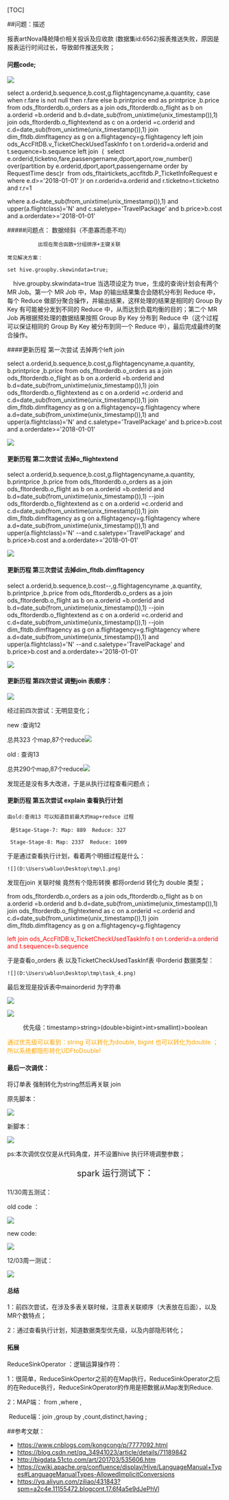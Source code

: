 [TOC]



##问题：描述

报表artNova降舱降价相关投诉及应收款 (数据集id:6562)报表推送失败，原因是报表运行时间过长，导致邮件推送失败；

#### 问题code;

![](D:\Users\wbluo\Desktop\tmp\code.png)

select a.orderid,b.sequence,b.cost,g.flightagencyname,a.quantity,
case when   r.fare is not null then r.fare else b.printprice end as printprice
,b.price
from   ods_fltorderdb.o_orders as a join  ods_fltorderdb.o_flight  as b  on a.orderid =b.orderid and b.d=date_sub(from_unixtime(unix_timestamp()),1)
join  ods_fltorderdb.o_flightextend as c on a.orderid =c.orderid and c.d=date_sub(from_unixtime(unix_timestamp()),1)
join     dim_fltdb.dimfltagency as  g on a.flightagency=g.flightagency
left join ods_AccFltDB.v_TicketCheckUsedTaskInfo t on t.orderid=a.orderid and t.sequence=b.sequence 
left join 
​       (
​      select e.orderid,ticketno,fare,passengername,dport,aport,row_number() over(partition by e.orderid,dport,aport,passengername order by RequestTime desc)r 
​       from ods_fltairtickets_accfltdb.P_TicketInfoRequest  e 
​	   where  e.d>='2018-01-01'
   )r on r.orderid=a.orderid and r.ticketno=t.ticketno and r.r=1

where a.d=date_sub(from_unixtime(unix_timestamp()),1)
and upper(a.flightclass)='N'
and c.saletype='TravelPackage' 
and b.price>b.cost 
and a.orderdate>='2018-01-01'

#####问题点： 数据倾斜（不患寡而患不均）

              出现在聚合函数+分组排序+主键关联
    
    常见解决方案：
    
    set hive.groupby.skewindata=true;

　hive.groupby.skwindata=true 当选项设定为 true，生成的查询计划会有两个 MR Job。第一个 MR Job 中，Map 的输出结果集合会随机分布到 Reduce 中，每个 Reduce 做部分聚合操作，并输出结果，这样处理的结果是相同的 Group By Key 有可能被分发到不同的 Reduce 中，从而达到负载均衡的目的；第二个 MR Job 再根据预处理的数据结果按照 Group By Key 分布到 Reduce 中（这个过程可以保证相同的 Group By Key 被分布到同一个 Reduce 中），最后完成最终的聚合操作。

####更新历程 第一次尝试  去掉两个left join 

select a.orderid,b.sequence,b.cost,g.flightagencyname,a.quantity,
b.printprice
,b.price
from   ods_fltorderdb.o_orders as a join  ods_fltorderdb.o_flight  as b  on a.orderid =b.orderid and b.d=date_sub(from_unixtime(unix_timestamp()),1)
join  ods_fltorderdb.o_flightextend as c on a.orderid =c.orderid and c.d=date_sub(from_unixtime(unix_timestamp()),1)
join     dim_fltdb.dimfltagency as  g on a.flightagency=g.flightagency
where a.d=date_sub(from_unixtime(unix_timestamp()),1)
and upper(a.flightclass)='N'
and c.saletype='TravelPackage' 
and b.price>b.cost 
and a.orderdate>='2018-01-01'

![](D:\Users\wbluo\Desktop\tmp\task_1.png)





#### 更新历程 第二次尝试  去掉o_flightextend

select a.orderid,b.sequence,b.cost,g.flightagencyname,a.quantity,
b.printprice
,b.price
from   ods_fltorderdb.o_orders as a join  ods_fltorderdb.o_flight  as b  on a.orderid =b.orderid and b.d=date_sub(from_unixtime(unix_timestamp()),1)
--join  ods_fltorderdb.o_flightextend as c on a.orderid =c.orderid and c.d=date_sub(from_unixtime(unix_timestamp()),1)
join     dim_fltdb.dimfltagency as  g on a.flightagency=g.flightagency
where a.d=date_sub(from_unixtime(unix_timestamp()),1)
and upper(a.flightclass)='N'
--and c.saletype='TravelPackage' 
and b.price>b.cost 
and a.orderdate>='2018-01-01'

![](D:\Users\wbluo\Desktop\tmp\task_2.png)

#### 更新历程 第三次尝试  去掉dim_fltdb.dimfltagency

select a.orderid,b.sequence,b.cost--,g.flightagencyname
,a.quantity,
b.printprice
,b.price
from   ods_fltorderdb.o_orders as a join  ods_fltorderdb.o_flight  as b  on a.orderid =b.orderid and b.d=date_sub(from_unixtime(unix_timestamp()),1)
--join  ods_fltorderdb.o_flightextend as c on a.orderid =c.orderid and c.d=date_sub(from_unixtime(unix_timestamp()),1)
--join     dim_fltdb.dimfltagency as  g on a.flightagency=g.flightagency
where a.d=date_sub(from_unixtime(unix_timestamp()),1)
and upper(a.flightclass)='N'
--and c.saletype='TravelPackage' 
and b.price>b.cost 
and a.orderdate>='2018-01-01'

![](D:\Users\wbluo\Desktop\tmp\task_3.png)



#### 更新历程 第四次尝试  调整join 表顺序：

![](D:\Users\wbluo\Desktop\tmp\join.png)



经过前四次尝试：无明显变化；

new :查询12

  总共323 个map,87个reduce![](D:\Users\wbluo\Desktop\tmp\test_1.png)

old : 查询13

  总共290个map,87个reduce![](D:\Users\wbluo\Desktop\tmp\2.png)

发现还是没有多大改进，于是从执行过程查看问题点；



#### 更新历程 第五次尝试 explain 查看执行计划

    由old:查询13 可以知道目前最大的map+reduce 过程
    
     是Stage-Stage-7: Map: 889  Reduce: 327 
    
     Stage-Stage-8: Map: 2337  Reduce: 1009

于是通过查看执行计划，看着两个明细过程是什么：

    ![](D:\Users\wbluo\Desktop\tmp\1.png)

 发现在join 关联时候 竟然有个隐形转换 都将orderid 转化为 double 类型；

from   ods_fltorderdb.o_orders as a join  ods_fltorderdb.o_flight  as b  on a.orderid =b.orderid and b.d=date_sub(from_unixtime(unix_timestamp()),1)
join  ods_fltorderdb.o_flightextend as c on a.orderid =c.orderid and c.d=date_sub(from_unixtime(unix_timestamp()),1)
join     dim_fltdb.dimfltagency as  g on a.flightagency=g.flightagency

<p style='color:red;'>left join ods_AccFltDB.v_TicketCheckUsedTaskInfo t on t.orderid=a.orderid and t.sequence=b.sequence </p>

于是查看o_orders 表 以及TicketCheckUsedTaskInf表 中orderid 数据类型：

    ![](D:\Users\wbluo\Desktop\tmp\task_4.png)

最后发现是投诉表中mainorderid 为字符串

 ![](D:\Users\wbluo\Desktop\tmp\3.png)

![](D:\Users\wbluo\Desktop\tmp\convert.png)

 <p style='text-align:center;'>优先级：timestamp>string>(double>bigint>int>smallint)>boolean</p>

<span style='color:orange'>通过优先级可以看到：string 可以转化为double, bigint 也可以转化为double ；所以系统都隐形转化UDFtoDouble!</span>

#### 最后一次调优：

将订单表 强制转化为string然后再关联 join

原先脚本：

![](D:\Users\wbluo\Desktop\tmp\old_one.png)

新脚本：

![](D:\Users\wbluo\Desktop\tmp\task_5.png)

ps:本次调优仅仅是从代码角度，并不设置hive 执行环境调整参数；



<p style='text-align:center; font-size:20px'>spark 运行测试下：</p>

11/30周五测试：

old code ：

![](D:\Users\wbluo\Desktop\tmp\spark_1.png)

 new code: 

![](D:\Users\wbluo\Desktop\tmp\task_6.png)

12/03周一测试：

  ![](D:\Users\wbluo\Desktop\tmp\task_7.png)

#### 总结

 1：前四次尝试，在涉及多表关联时候，注意表关联顺序（大表放在后面），以及MR个数特点；

 2：通过查看执行计划，知道数据类型优先级，以及内部隐形转化；

#### 拓展

ReduceSinkOperator ：逻辑运算操作符：

 1：很简单，ReduceSinkOpertor之前的在Map执行，ReduceSinkOperator之后的在Reduce执行，ReduceSinkOperator的作用是把数据从Map发到Reduce.

 2：MAP端： from ,where , 

​       Reduce端：join ,group by ,count,distinct,having ;

##参考文献：

- https://www.cnblogs.com/kongcong/p/7777092.html
- https://blog.csdn.net/qq_34941023/article/details/71189842
- http://bigdata.51cto.com/art/201703/535606.htm
- https://cwiki.apache.org/confluence/display/Hive/LanguageManual+Types#LanguageManualTypes-AllowedImplicitConversions
- https://yq.aliyun.com/ziliao/431843?spm=a2c4e.11155472.blogcont.17.6f4a5e9dJePhVl